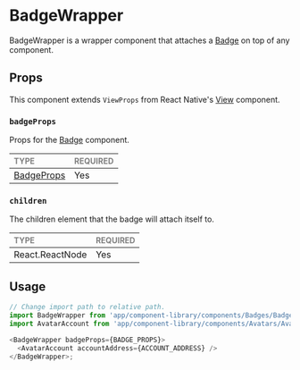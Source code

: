 # BadgeWrapper

BadgeWrapper is a wrapper component that attaches a [Badge](./Badge/Badge.tsx) on top of any component.

## Props

This component extends `ViewProps` from React Native's [View](https://reactnative.dev/docs/view) component.

### `badgeProps`

Props for the [Badge](../Badge/Badge.tsx) component.

| <span style="color:gray;font-size:14px">TYPE</span> | <span style="color:gray;font-size:14px">REQUIRED</span> |
| :-------------------------------------------------- | :------------------------------------------------------ |
| [BadgeProps](../Badge/Badge.types.ts)                                           | Yes                                                     |

### `children`

The children element that the badge will attach itself to.

| <span style="color:gray;font-size:14px">TYPE</span> | <span style="color:gray;font-size:14px">REQUIRED</span> |
| :-------------------------------------------------- | :------------------------------------------------------ |
| React.ReactNode                                     | Yes                                                     |

## Usage

```javascript
// Change import path to relative path.
import BadgeWrapper from 'app/component-library/components/Badges/BadgeWrapper';
import AvatarAccount from 'app/component-library/components/Avatars/AvatarAccount';

<BadgeWrapper badgeProps={BADGE_PROPS}>
  <AvatarAccount accountAddress={ACCOUNT_ADDRESS} />
</BadgeWrapper>;
```
